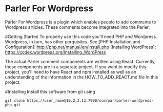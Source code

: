 # Parler For Wordpress
Parler For Wordpress is a plugin which enables people to add comments to Wordpress articles.
These comments become integrated into the Parler.

#Getting Started
To properly use this code you'll need PHP and Wordpress. Wordpress, in turn, has other perquisites.
See 
[PHP Installation and Configuration]: http://php.net/manual/en/install.php
[Installing WordPress]: https://codex.wordpress.org/Installing_WordPress

The actual Parler comment components are written using React. Currently, these components are
in a separate project. If you want to modify this project, you'll need to have React and npm installed
as well as an understanding of the information in the HOW_TO_ADD_REACT.md file in this project.

[How to install npm]: https://blog.npmjs.org/post/85484771375/how-to-install-npm
[React npm package]: https://www.npmjs.com/package/react

#Installing 
Install this software from git using 

````
git clone https://user_name@10.2.2.12:7990/scm/par/parler-wordpress-php.git
````


